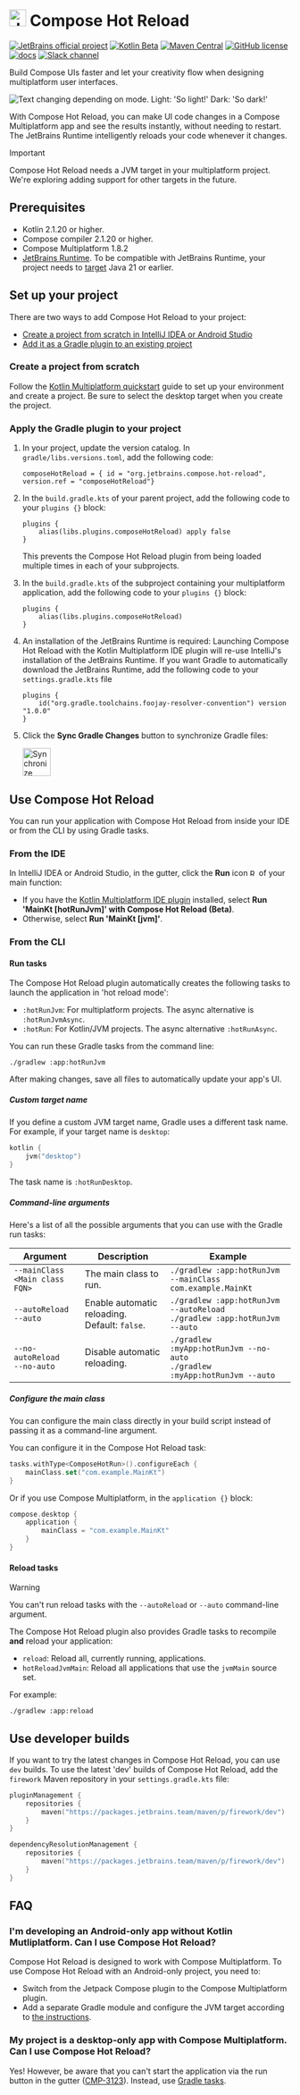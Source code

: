 # <img src="readme-assets/compose-logo.png" alt="drawing" width="30"/> Compose Hot Reload

[![JetBrains official project](https://jb.gg/badges/official.svg)](https://confluence.jetbrains.com/display/ALL/JetBrains+on+GitHub)
[![Kotlin Beta](https://kotl.in/badges/beta.svg)](https://kotlinlang.org/docs/components-stability.html)
[![Maven Central](https://img.shields.io/maven-central/v/org.jetbrains.compose.hot-reload/hot-reload-core)](https://search.maven.org/artifact/org.jetbrains.compose.hot-reload/hot-reload-core)
[![GitHub license](https://img.shields.io/github/license/JetBrains/compose-hot-reload)](LICENSE.txt)
[![docs](https://img.shields.io/badge/documentation-blue)](https://www.jetbrains.com/help/kotlin-multiplatform-dev/compose-hot-reload.html)
[![Slack channel](https://img.shields.io/badge/chat-slack-green.svg?logo=slack)](https://kotlinlang.slack.com/messages/compose-desktop/)

Build Compose UIs faster and let your creativity flow when designing multiplatform user interfaces.

<picture>
  <source media="(prefers-color-scheme: dark)" srcset="./readme-assets/banner_dark.png">
  <img alt="Text changing depending on mode. Light: 'So light!' Dark: 'So dark!'" src="./readme-assets/banner_light.png">
</picture>

With Compose Hot Reload, you can make UI code changes in a Compose Multiplatform app and see the results instantly,
without needing to restart.
The JetBrains Runtime intelligently reloads your code whenever it changes.

> [!IMPORTANT]  
> Compose Hot Reload needs a JVM target in your multiplatform project. We're exploring adding support for
> other targets in the future.

## Prerequisites

- Kotlin 2.1.20 or higher.
- Compose compiler 2.1.20 or higher.
- Compose Multiplatform 1.8.2
- [JetBrains Runtime](https://github.com/JetBrains/JetBrainsRuntime).
  To be compatible with JetBrains Runtime, your project needs
  to [target](https://docs.gradle.org/current/userguide/building_java_projects.html#sec:java_cross_compilation)
  Java 21 or earlier.

## Set up your project

There are two ways to add Compose Hot Reload to your project:

* [Create a project from scratch in IntelliJ IDEA or Android Studio](#create-a-project-from-scratch)
* [Add it as a Gradle plugin to an existing project](#apply-the-gradle-plugin-to-your-project)

### Create a project from scratch

Follow the [Kotlin Multiplatform quickstart](https://www.jetbrains.com/help/kotlin-multiplatform-dev/quickstart.html)
guide to set up your environment and create a project. Be sure to select the desktop target when you create the project.

### Apply the Gradle plugin to your project

1. In your project, update the version catalog. In `gradle/libs.versions.toml`, add the following code:

   ```
   composeHotReload = { id = "org.jetbrains.compose.hot-reload", version.ref = "composeHotReload"}
   ```

2. In the `build.gradle.kts` of your parent project, add the following code to your `plugins {}` block:

   ```
   plugins {
       alias(libs.plugins.composeHotReload) apply false
   }
   ```

   This prevents the Compose Hot Reload plugin from being loaded multiple times in each of your subprojects.

3. In the `build.gradle.kts` of the subproject containing your multiplatform application, add the following code to your
   `plugins {}` block:

   ```
   plugins { 
       alias(libs.plugins.composeHotReload)
   }
   ```

4. An installation of the JetBrains Runtime is required:
   Launching Compose Hot Reload with the Kotlin Multiplatform IDE plugin will re-use IntelliJ's installation of the
   JetBrains Runtime.
   If you want Gradle to automatically download the JetBrains Runtime, add the following code to your
   `settings.gradle.kts` file
   ```
   plugins {
       id("org.gradle.toolchains.foojay-resolver-convention") version "1.0.0"
   }
   ```

5. Click the **Sync Gradle Changes** button to synchronize Gradle files:

    <img alt="Synchronize Gradle files" src="./readme-assets/gradle-sync.png" width="50">

## Use Compose Hot Reload

You can run your application with Compose Hot Reload from inside your IDE or from the CLI by using Gradle tasks.

### From the IDE

In IntelliJ IDEA or Android Studio, in the gutter, click the **Run**
icon <img alt="Run main function" src="./readme-assets/run.png" width="12"> of your main function:

* If you have the [Kotlin Multiplatform IDE plugin](https://plugins.jetbrains.com/plugin/14936-kotlin-multiplatform)
  installed, select **Run 'MainKt [hotRunJvm]' with Compose Hot Reload (Beta)**.
* Otherwise, select **Run 'MainKt [jvm]'**.

### From the CLI

#### Run tasks

The Compose Hot Reload plugin automatically creates the following tasks to launch the application in 'hot reload mode':

- `:hotRunJvm`: For multiplatform projects. The async alternative is `:hotRunJvmAsync`.
- `:hotRun`: For Kotlin/JVM projects. The async alternative `:hotRunAsync`.

You can run these Gradle tasks from the command line:

```shell
./gradlew :app:hotRunJvm
```

After making changes, save all files to automatically update your app's UI.

##### Custom target name

If you define a custom JVM target name, Gradle uses a different task name. For example, if your target name is
`desktop`:

```kotlin
kotlin {
    jvm("desktop")
}
```

The task name is `:hotRunDesktop`.

##### Command-line arguments

Here's a list of all the possible arguments that you can use with the Gradle run tasks:

| Argument                           | Description                                   | Example                                                                         |
|------------------------------------|-----------------------------------------------|---------------------------------------------------------------------------------|
| `--mainClass <Main class FQN>`     | The main class to run.                        | `./gradlew :app:hotRunJvm --mainClass com.example.MainKt`                       |
| `--autoReload` <br> `--auto`       | Enable automatic reloading. Default: `false`. | `./gradlew :app:hotRunJvm --autoReload` <br> `./gradlew :app:hotRunJvm --auto`  |
| `--no-autoReload` <br> `--no-auto` | Disable automatic reloading.                  | `./gradlew :myApp:hotRunJvm --no-auto` <br> `./gradlew :myApp:hotRunJvm --auto` |

##### Configure the main class

You can configure the main class directly in your build script instead of passing it as a command-line argument.

You can configure it in the Compose Hot Reload task:

```kotlin
tasks.withType<ComposeHotRun>().configureEach {
    mainClass.set("com.example.MainKt")
}
```

Or if you use Compose Multiplatform, in the `application {}` block:

```kotlin
compose.desktop {
    application {
        mainClass = "com.example.MainKt"
    }
}
```

#### Reload tasks

> [!WARNING]  
> You can't run reload tasks with the `--autoReload` or `--auto` command-line argument.

The Compose Hot Reload plugin also provides Gradle tasks to recompile **and** reload your application:

- `reload`: Reload all, currently running, applications.
- `hotReloadJvmMain`: Reload all applications that use the `jvmMain` source set.

For example:

```shell
./gradlew :app:reload
```

## Use developer builds

If you want to try the latest changes in Compose Hot Reload, you can use `dev` builds. To use the latest 'dev' builds of
Compose Hot Reload, add the `firework` Maven repository in your `settings.gradle.kts` file:

```kotlin
pluginManagement {
    repositories {
        maven("https://packages.jetbrains.team/maven/p/firework/dev")
    }
}

dependencyResolutionManagement {
    repositories {
        maven("https://packages.jetbrains.team/maven/p/firework/dev")
    }
}
```

## FAQ

### I'm developing an Android-only app without Kotlin Mutliplatform. Can I use Compose Hot Reload?

Compose Hot Reload is designed to work with Compose Multiplatform. To use Compose Hot Reload with an Android-only
project, you need to:

- Switch from the Jetpack Compose plugin to the Compose Multiplatform plugin.
- Add a separate Gradle module and configure the JVM target according
  to [the instructions](#apply-the-gradle-plugin-to-your-project).

### My project is a desktop-only app with Compose Multiplatform. Can I use Compose Hot Reload?

Yes! However, be aware that you can't start the application via the run button in the
gutter ([CMP-3123](https://youtrack.jetbrains.com/issue/CMP-3123)). Instead, use [Gradle tasks](#from-the-cli).
